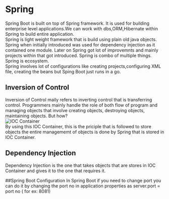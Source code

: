 # **Spring**<br/>
  Spring Boot is built on top of Spring framework. It is used for building enterprise level applications.We can work with dbs,ORM,Hibernate within Spring to build entire application.<br/>
    Spring is light weight framework that is build using plain old java objects. Spring when initially introduced was used for dependency injection as it contained one module. Later on Spring got lot of improvemnts and mainly projects within that got introduced. Spring is combo of multiple things. Spring is ecosystem.<br/>
    Spring involves lot of configurations like creating projects,configuring XML file, creating the beans but Sping Boot just runs in a go. 
## Inversion of Control
Inversion of Control maily refers to inverting control that is transferring control. Programmers mainly handle the role of both flow of program and managing objects that involve creating objects, destroying objects, maintaining objects. But how? <br/>
![IOC Container](https://github.com/user-attachments/assets/f79b932c-e962-48be-9083-4fc2423bf6de)<br/>
By using this IOC Container, this is the priciple that is followed to store objects the entire managememt of objects is done by Spring that is stored in IOC Container.<br/>
## Dependency Injection
Dependency Injection is the one that takes objects that are stores in IOC Container and gives it to the one that requires it. 

##Spring Boot Configuration
In Spring Boot if you need to change port you can do it by changing the port no in application properties as server.port = port no ( for ex: 8081)

